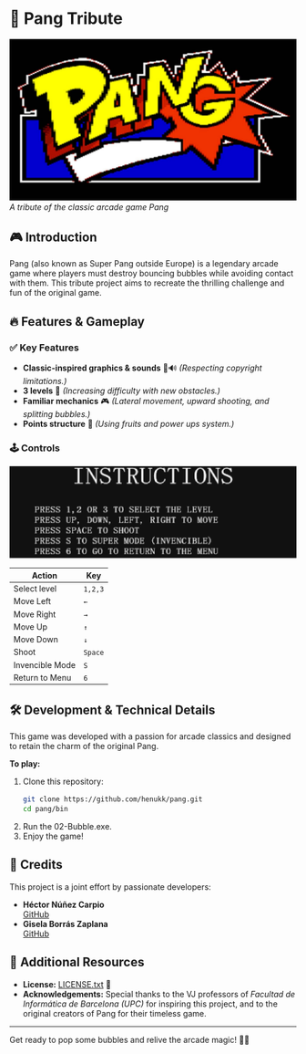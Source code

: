 # 🏹 Pang Tribute
![Pang Tribute Banner](./img/banner.jpg)  
*A tribute of the classic arcade game Pang*

## 🎮 Introduction
Pang (also known as Super Pang outside Europe) is a legendary arcade game where players must destroy bouncing bubbles while avoiding contact with them. This tribute project aims to recreate the thrilling challenge and fun of the original game.

## 🔥 Features & Gameplay
### ✅ Key Features
- **Classic-inspired graphics & sounds** 🎨🔊 *(Respecting copyright limitations.)*
- **3 levels** 🎯 *(Increasing difficulty with new obstacles.)*
- **Familiar mechanics** 🎮 *(Lateral movement, upward shooting, and splitting bubbles.)*
- **Points structure** 🎈 *(Using fruits and power ups system.)*

### 🕹️ Controls

![Instructions](./img/instructions.png)  

| Action | Key |
|--------|-----|
| Select level | `1,2,3` |
| Move Left | `←` |
| Move Right | `→` |
| Move Up | `↑` |
| Move Down | `↓` |
| Shoot | `Space` |
| Invencible Mode | `S` |
| Return to Menu | `6` |

## 🛠️ Development & Technical Details
This game was developed with a passion for arcade classics and designed to retain the charm of the original Pang.


**To play:**  
1. Clone this repository:
   ```bash
   git clone https://github.com/henukk/pang.git
   cd pang/bin
   ```
2. Run the 02-Bubble.exe.
3. Enjoy the game!

## 👥 Credits
This project is a joint effort by passionate developers:
- **Héctor Núñez Carpio**  
  [GitHub](https://github.com/henukk)
- **Gisela Borrás Zaplana**  
  [GitHub](https://github.com/giselabz)

## 📖 Additional Resources
- **License:** [LICENSE.txt](./LICENSE.txt) 📜
- **Acknowledgements:** Special thanks to the VJ professors of *Facultad de Informática de Barcelona (UPC)* for inspiring this project, and to the original creators of Pang for their timeless game.

---
Get ready to pop some bubbles and relive the arcade magic! 🎈🎯

